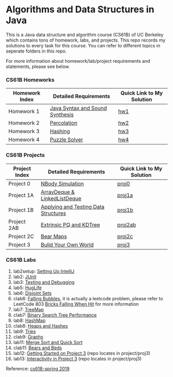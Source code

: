 # Algorithms and Data Structures in Java


This is a Java data structure and algorithm course (CS61B) of UC Berkeley which contains tons of homework, labs, and projects. This repo records my solutions to every task for this course. You can refer to
different topics in seperate folders in this repo.

For more information about homework/lab/project requirements and statements, please see below.

### CS61B Homeworks

Homework Index | Detailed Requirements | Quick Link to My Solution
--------------- | --------------- | ---------------
Homework 1 | [Java Syntax and Sound Synthesis](https://sp19.datastructur.es/materials/hw/hw1/hw1) | [hw1](https://github.com/ZTong1201/Java/tree/master/hw/hw1)
Homework 2 | [Percolation](https://sp19.datastructur.es/materials/hw/hw2/hw2) | [hw2](https://github.com/ZTong1201/Java/tree/master/hw/hw2)
Homework 3 |[Hashing](https://sp19.datastructur.es/materials/hw/hw3/hw3) | [hw3](https://github.com/ZTong1201/Java/tree/master/hw/hw3/hw3/hash)
Homework 4 | [Puzzle Solver](https://sp19.datastructur.es/materials/hw/hw4/hw4) | [hw4](https://github.com/ZTong1201/Java/tree/master/hw/hw4/bearmaps)

### CS61B Projects
Project Index | Detailed Requirements | Quick Link to My Solution
--------------- | --------------- | ---------------
Project 0 | [NBody Simulation](https://sp19.datastructur.es/materials/proj/proj0/proj0) | [proj0](https://github.com/ZTong1201/Java/tree/master/project/proj0)
Project 1A | [ArrayDeque & LinkedListDeque](https://sp19.datastructur.es/materials/proj/proj1a/proj1a) | [proj1a](https://github.com/ZTong1201/Java/tree/master/project/proj1a)
Project 1B | [Applying and Testing Data Structures](https://sp19.datastructur.es/materials/proj/proj1b/proj1b) | [proj1b](https://github.com/ZTong1201/Java/tree/master/project/proj1b)
Project 2AB | [Extrinsic PQ and KDTree](https://sp19.datastructur.es/materials/proj/proj2ab/proj2ab) | [proj2ab](https://github.com/ZTong1201/Java/tree/master/project/proj2ab/bearmaps)
Project 2C | [Bear Maps](https://sp19.datastructur.es/materials/proj/proj2c/proj2c) | [proj2c](https://github.com/ZTong1201/Java/tree/master/project/proj2c)
Project 3 | [Bulid Your Own World](https://sp19.datastructur.es/materials/proj/proj3/proj3) | [proj3](https://github.com/ZTong1201/Java/tree/master/project/proj3)

### CS61B Labs
1. lab2setup: [Setting Up IntelliJ](https://sp19.datastructur.es/materials/lab/lab2setup/lab2setup)
2. lab2: [JUnit](https://sp19.datastructur.es/materials/lab/lab2/lab2)
3. lab3: [Testing and Debugging](https://sp19.datastructur.es/materials/lab/lab3/lab3)
4. lab5: [HugLife](https://sp19.datastructur.es/materials/lab/lab5/lab5)
5. lab6: [Disjoint Sets](https://sp19.datastructur.es/materials/lab/lab6/lab6)
6. clab6: [Falling Bubbles](https://sp19.datastructur.es/materials/clab/clab6/clab6), it is actually a leetcode problem, please refer
to LeetCode 803 [Bricks Falling When Hit](https://leetcode.com/problems/bricks-falling-when-hit/) for more information
6. lab7: [TreeMap](https://sp19.datastructur.es/materials/lab/lab7/lab7)
7. clab7: [Binary Search Tree Performance](https://sp19.datastructur.es/materials/clab/clab7/clab7)
8. lab8: [HashMap](https://sp19.datastructur.es/materials/lab/lab8/lab8)
9. clab8: [Heaps and Hashes](https://sp19.datastructur.es/materials/clab/clab8/clab8)
10. lab9: [Tries](https://sp19.datastructur.es/materials/lab/lab9/lab9)
11. clab9: [Graphs](https://sp19.datastructur.es/materials/clab/clab9/clab9)
12. lab11: [Merge Sort and Quick Sort](https://sp19.datastructur.es/materials/lab/lab11/lab11)
13. clab11: [Bears and Beds](https://sp19.datastructur.es/materials/clab/clab11/clab11)
14. lab12: [Getting Started on Project 3](https://sp19.datastructur.es/materials/lab/lab12/lab12) (repo locates in project/proj3)
15. lab13: [Interactivity in Project 3](https://sp19.datastructur.es/materials/lab/lab13/lab13) (repo locates in project/proj3)

Reference: [cs61B-spring 2019](https://sp19.datastructur.es/)
